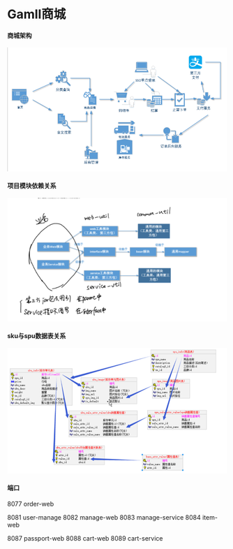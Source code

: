 # Gamll商城
#### 商城架构
![项目架构](propertites\项目架构.png)
#### 项目模块依赖关系
![项目模块依赖关系](propertites\项目模块依赖.png)
#### sku与spu数据表关系
![sku与spu数据表关系](propertites\sku_spu.png)
#### 端口
8077 order-web

8081 user-manage
8082 manage-web
8083 manage-service
8084 item-web

8087 passport-web
8088 cart-web
8089 cart-service


